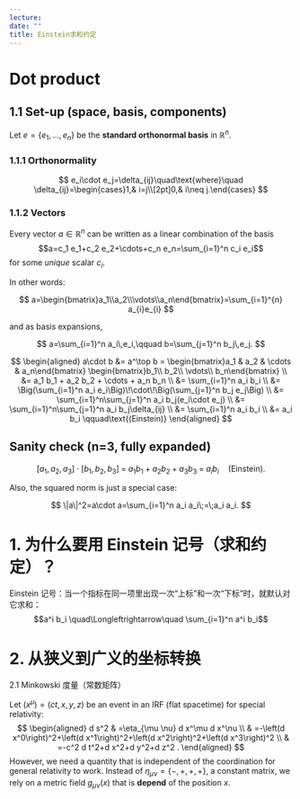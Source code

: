```yaml
---
lecture:
date: ""
title: Einstein求和约定
---
```


# Dot product
## 1.1 Set-up (space, basis, components)

Let $e=\{e_1,\dots,e_n\}$ be the **standard orthonormal basis**  in $\mathbb{R}^n$.  
### 1.1.1 Orthonormality 
$$
e_i\cdot e_j=\delta_{ij}\quad\text{where}\quad
\delta_{ij}=\begin{cases}1,& i=j\\[2pt]0,& i\neq j.\end{cases}
$$
### 1.1.2 Vectors
Every vector ${} a\in \mathbb{R}^n$ can be written as a linear combination of the basis
$$a=c_1 e_1+c_2 e_2+\cdots+c_n e_n=\sum_{i=1}^n c_i e_i$$
for some *unique* scalar $c_{i}$. 

In other words:

$$
a=\begin{bmatrix}a_1\\a_2\\\vdots\\a_n\end{bmatrix}=\sum_{i=1}^{n} a_{i}e_{i}
$$

and as basis expansions,

$$
a=\sum_{i=1}^n a_i\,e_i,\qquad b=\sum_{j=1}^n b_j\,e_j.
$$


$$
\begin{aligned}
a\cdot b &= a^\top b = \begin{bmatrix}a_1 & a_2 & \cdots & a_n\end{bmatrix}
\begin{bmatrix}b_1\\ b_2\\ \vdots\\ b_n\end{bmatrix} \\
&= a_1 b_1 + a_2 b_2 + \cdots + a_n b_n \\
&= \sum_{i=1}^n a_i b_i \\
&= \Big(\sum_{i=1}^n a_i e_i\Big)\!\cdot\!\Big(\sum_{j=1}^n b_j e_j\Big) \\
&= \sum_{i=1}^n\sum_{j=1}^n a_i b_j(e_i\cdot e_j) \\
&= \sum_{i=1}^n\sum_{j=1}^n a_i b_j\delta_{ij} \\
&= \sum_{i=1}^n a_i b_i \\
&= a_i b_i \qquad\text{(Einstein)}
\end{aligned}
$$

## Sanity check (n=3, fully expanded)

$$
[a_1,a_2,a_3]\cdot[b_1,b_2,b_3]
\;=\; a_1b_1+a_2b_2+a_3b_3
\;=\; a_i b_i\quad(\text{Einstein}).
$$

Also, the squared norm is just a special case:

$$
\|a\|^2=a\cdot a=\sum_{i=1}^n a_i a_i\;=\;a_i a_i.
$$

# 1. 为什么要用 Einstein 记号（求和约定）？

Einstein 记号：当一个指标在同一项里出现一次“上标”和一次“下标”时，就默认对它求和：
$$a^i b_i  \quad\Longleftrightarrow\quad \sum_{i=1}^n a^i b_i$$

# 2. 从狭义到广义的坐标转换

2.1 Minkowski 度量（常数矩阵）

Let $\left(x^\mu\right)=(c t, x, y, z)$ be an event in an IRF (flat spacetime) for special relativity:
$$
\begin{aligned}
d s^2 & =\eta_{\mu \nu} d x^\mu d x^\nu \\
& =-\left(d x^0\right)^2+\left(d x^1\right)^2+\left(d x^2\right)^2+\left(d x^3\right)^2 \\
& =-c^2 d t^2+d x^2+d y^2+d z^2 .
\end{aligned}
$$
However, we need a quantity that is independent of the coordination for general relativity to work. Instead of $\eta_{\mu \nu}=\{-,+,+,+\}$, a constant matrix, we rely on a metric field $g_{\mu \nu}(x)$ that is **depend** of the position $x$.